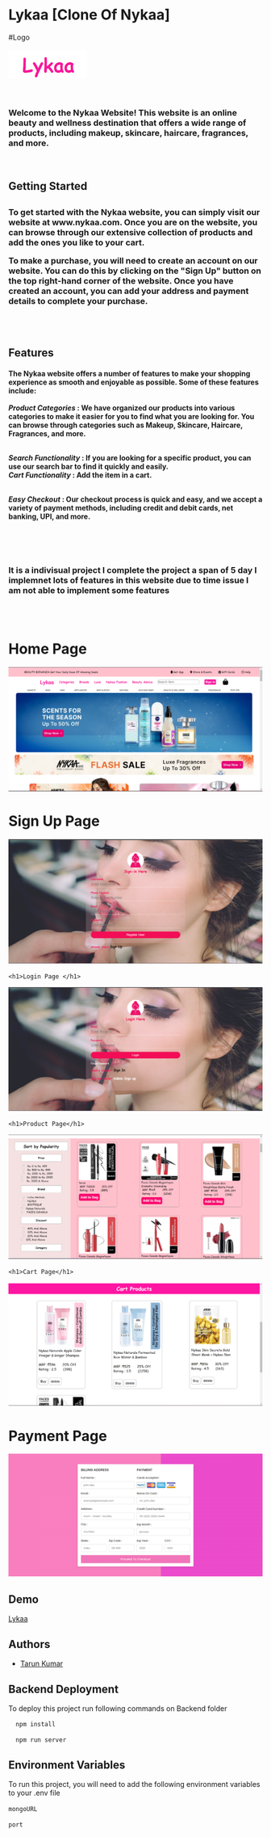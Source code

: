 
# Lykaa [Clone Of Nykaa]

#Logo 
<br><br>
<img src="./frontend/logo.png" alt="">

<br>
<h3>Welcome to the Nykaa Website! This website is an online beauty and wellness destination that offers a wide range of products, including makeup, skincare, haircare, fragrances, and more.</h3>
<br>

<h2>Getting Started<h2>
  <h3>
To get started with the Nykaa website, you can simply visit our website at www.nykaa.com. Once you are on the website, you can browse through our extensive collection of products and add the ones you like to your cart.

To make a purchase, you will need to create an account on our website. You can do this by clicking on the "Sign Up" button on the top right-hand corner of the website. Once you have created an account, you can add your address and payment details to complete your purchase. </h3>
  
  <br><br>
  
  
  <h2>Features</h2>
<h4>The Nykaa website offers a number of features to make your shopping experience as smooth and enjoyable as possible. Some of these features include:
<br><br>
<i>Product Categories </i> : We have organized our products into various categories to make it easier for you to find what you are looking for. You can browse through categories such as Makeup, Skincare, Haircare, Fragrances, and more. <br><br>

<i>Search Functionality</i> : If you are looking for a specific product, you can use our search bar to find it quickly and easily. <br>
<i>Cart Functionality </i> : Add the item in a cart. <br><br>

<i>Easy Checkout</i> : Our checkout process is quick and easy, and we accept a variety of payment methods, including credit and debit cards, net banking, UPI, and more. <br><br>

  <br><br>
<h3>It is a indivisual project I complete the project a span of 5 day I implemnet lots of features in this website due to time issue I am not able to implement some features</h3>
<br><br>  

</h4>
  <h1>Home Page </h1>
<img src="./frontend/home_page.png" alt="">
  
   <h1>Sign Up Page </h1>
<img src="./frontend/signup_page.png" alt="">
  
    <h1>Login Page </h1>
<img src="./frontend/login_page.png" alt="">
  
  
    <h1>Product Page</h1>
<img src="./frontend/product_page.png" alt="">
  
    <h1>Cart Page</h1>
<img src="./frontend/cart_page.png" alt="">
  
  <h1>Payment Page </h1>
<img src="./frontend/payment_page.png" alt="">







## Demo

[Lykaa](https://glistening-croissant-1be435.netlify.app/login.html)



## Authors


- [Tarun Kumar](https://github.com/IAmtarunKumar)




## Backend Deployment



To deploy this project run following commands on Backend folder

```bash
  npm install
```

```bash
  npm run server
```



## Environment Variables

To run this project, you will need to add the following environment variables to your .env file

`mongoURL`

`port`

  





